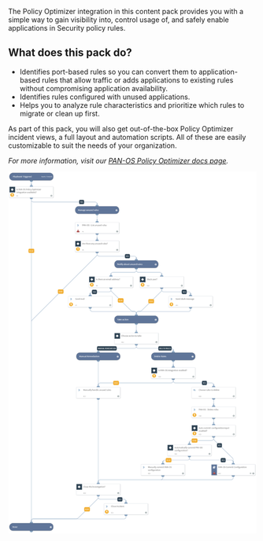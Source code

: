 The Policy Optimizer integration in this content pack provides you with a simple way to gain visibility into, control usage of, and safely enable applications in Security policy rules. 


## What does this pack do?
- Identifies port-based rules so you can convert them to application-based rules that allow traffic or adds applications to existing rules without compromising application availability. 
- Identifies rules configured with unused applications. 
- Helps you to analyze rule characteristics and prioritize which rules to migrate or clean up first.

As part of this pack, you will also get out-of-the-box Policy Optimizer incident views, a full layout and automation scripts. All of these are easily customizable to suit the needs of your organization.

_For more information, visit our [PAN-OS Policy Optimizer docs page](https://xsoar.pan.dev/docs/reference/packs/policy-optimizer)._

![Policy_Optimizer_-_Manage_Unused_Rules](https://github.com/demisto/content/blob/82df056cff9dc4ce8b0753b341a4434593fa4608/Packs/PANOSPolicyOptimizer/doc_files/Policy_Optimizer_-_Manage_Unused_Rules.png?raw=true)

